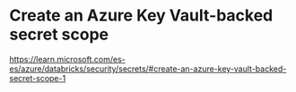 # Create an Azure Key Vault-backed secret scope
https://learn.microsoft.com/es-es/azure/databricks/security/secrets/#create-an-azure-key-vault-backed-secret-scope-1
